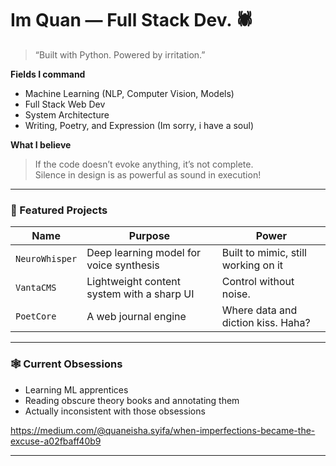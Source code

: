 # Im Quan — Full Stack Dev. 🕷

> “Built with Python. Powered by irritation.”

 **Fields I command**  
- Machine Learning (NLP, Computer Vision, Models)
- Full Stack Web Dev 
- System Architecture
- Writing, Poetry, and Expression (Im sorry, i have a soul)

 **What I believe**  
> If the code doesn’t evoke anything, it’s not complete.  
> Silence in design is as powerful as sound in execution!

---

### 💼 Featured Projects
| Name | Purpose | Power |
|------|---------|-------|
| `NeuroWhisper` | Deep learning model for voice synthesis | Built to mimic, still working on it |
| `VantaCMS` | Lightweight content system with a sharp UI | Control without noise. |
| `PoetCore` | A web journal engine | Where data and diction kiss. Haha? |

---

### 🕸 Current Obsessions  
- Learning ML apprentices 
- Reading obscure theory books and annotating them
- Actually inconsistent with those obsessions

https://medium.com/@quaneisha.syifa/when-imperfections-became-the-excuse-a02fbaff40b9

---
